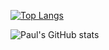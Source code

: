 

[![Top Langs](https://github-readme-stats.vercel.app/api/top-langs/?username=PaulRobson2002&langs_count=8&theme=cobalt)](https://github.com/anuraghazra/github-readme-stats)

![Paul's GitHub stats](https://github-readme-stats.vercel.app/api?username=PaulRobson2002&show_icons=true&theme=cobalt)



